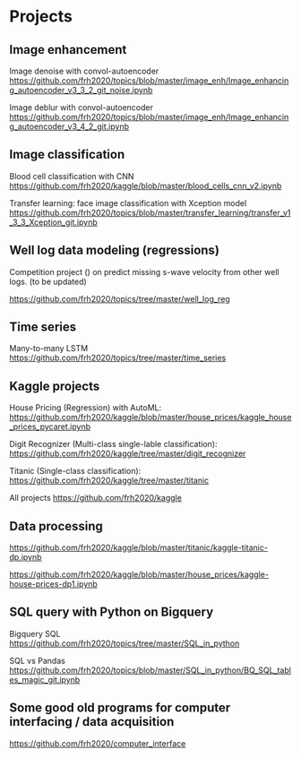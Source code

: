 # Projects

## Image enhancement

Image denoise with convol-autoencoder https://github.com/frh2020/topics/blob/master/image_enh/Image_enhancing_autoencoder_v3_3_2_git_noise.ipynb

Image deblur with convol-autoencoder https://github.com/frh2020/topics/blob/master/image_enh/Image_enhancing_autoencoder_v3_4_2_git.ipynb

## Image classification

Blood cell classification with CNN 
https://github.com/frh2020/kaggle/blob/master/blood_cells_cnn_v2.ipynb

Transfer learning: face image classification with Xception model https://github.com/frh2020/topics/blob/master/transfer_learning/transfer_v1_3_3_Xception_git.ipynb

## Well log data modeling (regressions)

Competition project () on predict missing s-wave velocity from other well logs. (to be updated)

https://github.com/frh2020/topics/tree/master/well_log_reg


## Time series

Many-to-many LSTM https://github.com/frh2020/topics/tree/master/time_series

## Kaggle projects 

House Pricing (Regression) with AutoML: https://github.com/frh2020/kaggle/blob/master/house_prices/kaggle_house_prices_pycaret.ipynb

Digit Recognizer (Multi-class single-lable classification): https://github.com/frh2020/kaggle/tree/master/digit_recognizer

Titanic (Single-class classification): https://github.com/frh2020/kaggle/tree/master/titanic

All projects https://github.com/frh2020/kaggle

## Data processing

https://github.com/frh2020/kaggle/blob/master/titanic/kaggle-titanic-dp.ipynb

https://github.com/frh2020/kaggle/blob/master/house_prices/kaggle-house-prices-dp1.ipynb

## SQL query with Python on Bigquery

Bigquery SQL https://github.com/frh2020/topics/tree/master/SQL_in_python

SQL vs Pandas https://github.com/frh2020/topics/blob/master/SQL_in_python/BQ_SQL_tables_magic_git.ipynb

## Some good old programs for computer interfacing / data acquisition

https://github.com/frh2020/computer_interface
